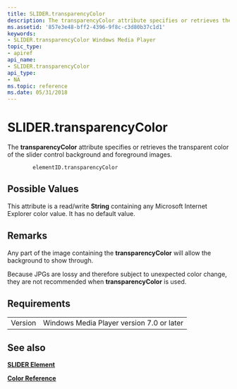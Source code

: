 ```yaml
---
title: SLIDER.transparencyColor
description: The transparencyColor attribute specifies or retrieves the transparent color of the slider control background and foreground images.
ms.assetid: '857e3e48-bff2-4396-9f8c-c3d80b37c1d1'
keywords:
- SLIDER.transparencyColor Windows Media Player
topic_type:
- apiref
api_name:
- SLIDER.transparencyColor
api_type:
- NA
ms.topic: reference
ms.date: 05/31/2018
---
```


# SLIDER.transparencyColor

The **transparencyColor** attribute specifies or retrieves the transparent color of the slider control background and foreground images.

``` syntax
        elementID.transparencyColor
```

## Possible Values

This attribute is a read/write **String** containing any Microsoft Internet Explorer color value. It has no default value.

## Remarks

Any part of the image containing the **transparencyColor** will allow the background to show through.

Because JPGs are lossy and therefore subject to unexpected color change, they are not recommended when **transparencyColor** is used.

## Requirements



|                    |                                                      |
|--------------------|------------------------------------------------------|
| Version<br/> | Windows Media Player version 7.0 or later<br/> |



## See also

<dl> <dt>

[**SLIDER Element**](slider-element.md)
</dt> <dt>

[**Color Reference**](color-reference.md)
</dt> </dl>

 

 





